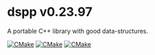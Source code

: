 # dspp v0.23.97

A portable C++ library with good data-structures.

[![CMake](https://github.com/Defalt8/dspp/actions/workflows/windows.yml/badge.svg)](https://github.com/Defalt8/dspp/actions/workflows/windows.yml)
[![CMake](https://github.com/Defalt8/dspp/actions/workflows/linux.yml/badge.svg)](https://github.com/Defalt8/dspp/actions/workflows/linux.yml)
[![CMake](https://github.com/Defalt8/dspp/actions/workflows/macos.yml/badge.svg)](https://github.com/Defalt8/dspp/actions/workflows/macos.yml)
